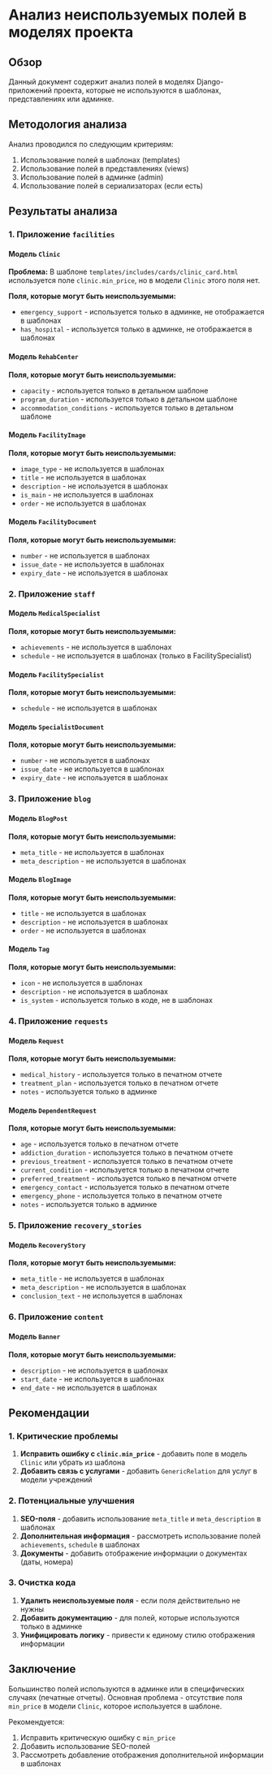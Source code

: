 # Анализ неиспользуемых полей в моделях проекта

## Обзор

Данный документ содержит анализ полей в моделях Django-приложений проекта, которые не используются в шаблонах, представлениях или админке.

## Методология анализа

Анализ проводился по следующим критериям:

1. Использование полей в шаблонах (templates)
2. Использование полей в представлениях (views)
3. Использование полей в админке (admin)
4. Использование полей в сериализаторах (если есть)

## Результаты анализа

### 1. Приложение `facilities`

#### Модель `Clinic`

**Проблема:** В шаблоне `templates/includes/cards/clinic_card.html` используется поле `clinic.min_price`, но в модели `Clinic` этого поля нет.

**Поля, которые могут быть неиспользуемыми:**

- `emergency_support` - используется только в админке, не отображается в шаблонах
- `has_hospital` - используется только в админке, не отображается в шаблонах

#### Модель `RehabCenter`

**Поля, которые могут быть неиспользуемыми:**

- `capacity` - используется только в детальном шаблоне
- `program_duration` - используется только в детальном шаблоне
- `accommodation_conditions` - используется только в детальном шаблоне

#### Модель `FacilityImage`

**Поля, которые могут быть неиспользуемыми:**

- `image_type` - не используется в шаблонах
- `title` - не используется в шаблонах
- `description` - не используется в шаблонах
- `is_main` - не используется в шаблонах
- `order` - не используется в шаблонах

#### Модель `FacilityDocument`

**Поля, которые могут быть неиспользуемыми:**

- `number` - не используется в шаблонах
- `issue_date` - не используется в шаблонах
- `expiry_date` - не используется в шаблонах

### 2. Приложение `staff`

#### Модель `MedicalSpecialist`

**Поля, которые могут быть неиспользуемыми:**

- `achievements` - не используется в шаблонах
- `schedule` - не используется в шаблонах (только в FacilitySpecialist)

#### Модель `FacilitySpecialist`

**Поля, которые могут быть неиспользуемыми:**

- `schedule` - не используется в шаблонах

#### Модель `SpecialistDocument`

**Поля, которые могут быть неиспользуемыми:**

- `number` - не используется в шаблонах
- `issue_date` - не используется в шаблонах
- `expiry_date` - не используется в шаблонах

### 3. Приложение `blog`

#### Модель `BlogPost`

**Поля, которые могут быть неиспользуемыми:**

- `meta_title` - не используется в шаблонах
- `meta_description` - не используется в шаблонах

#### Модель `BlogImage`

**Поля, которые могут быть неиспользуемыми:**

- `title` - не используется в шаблонах
- `description` - не используется в шаблонах
- `order` - не используется в шаблонах

#### Модель `Tag`

**Поля, которые могут быть неиспользуемыми:**

- `icon` - не используется в шаблонах
- `description` - не используется в шаблонах
- `is_system` - используется только в коде, не в шаблонах

### 4. Приложение `requests`

#### Модель `Request`

**Поля, которые могут быть неиспользуемыми:**

- `medical_history` - используется только в печатном отчете
- `treatment_plan` - используется только в печатном отчете
- `notes` - используется только в админке

#### Модель `DependentRequest`

**Поля, которые могут быть неиспользуемыми:**

- `age` - используется только в печатном отчете
- `addiction_duration` - используется только в печатном отчете
- `previous_treatment` - используется только в печатном отчете
- `current_condition` - используется только в печатном отчете
- `preferred_treatment` - используется только в печатном отчете
- `emergency_contact` - используется только в печатном отчете
- `emergency_phone` - используется только в печатном отчете
- `notes` - используется только в админке

### 5. Приложение `recovery_stories`

#### Модель `RecoveryStory`

**Поля, которые могут быть неиспользуемыми:**

- `meta_title` - не используется в шаблонах
- `meta_description` - не используется в шаблонах
- `conclusion_text` - не используется в шаблонах

### 6. Приложение `content`

#### Модель `Banner`

**Поля, которые могут быть неиспользуемыми:**

- `description` - не используется в шаблонах
- `start_date` - не используется в шаблонах
- `end_date` - не используется в шаблонах

## Рекомендации

### 1. Критические проблемы

1. **Исправить ошибку с `clinic.min_price`** - добавить поле в модель `Clinic` или убрать из шаблона
2. **Добавить связь с услугами** - добавить `GenericRelation` для услуг в модели учреждений

### 2. Потенциальные улучшения

1. **SEO-поля** - добавить использование `meta_title` и `meta_description` в шаблонах
2. **Дополнительная информация** - рассмотреть использование полей `achievements`, `schedule` в шаблонах
3. **Документы** - добавить отображение информации о документах (даты, номера)

### 3. Очистка кода

1. **Удалить неиспользуемые поля** - если поля действительно не нужны
2. **Добавить документацию** - для полей, которые используются только в админке
3. **Унифицировать логику** - привести к единому стилю отображения информации

## Заключение

Большинство полей используются в админке или в специфических случаях (печатные отчеты). Основная проблема - отсутствие поля `min_price` в модели `Clinic`, которое используется в шаблоне.

Рекомендуется:

1. Исправить критическую ошибку с `min_price`
2. Добавить использование SEO-полей
3. Рассмотреть добавление отображения дополнительной информации в шаблонах
